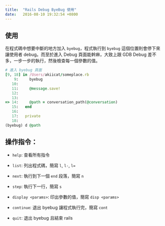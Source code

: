 ```yaml
---
title:  "Rails Debug ByeBug 使用"
date:   2016-08-10 19:32:54 +0800
---
```


## 使用

在程式碼中想要中斷的地方加入 `byebug`，程式執行到 `byebug` 這個位置則會停下來讓使用者 debug。而至於進入 Debug 頁面能幹麻，大致上跟 GDB Debug 差不多，一步一步的執行，然後檢查每一個參數的值。

```ruby
# 進入 byebug 頁面
[9, 18] in /Users/akiicat/someplace.rb
    9:     byebug
   10:
   11:     @message.save!
   12:
   13:
=> 14:     @path = conversation_path(@conversation)
   15:   end
   16:
   17:   private
   18:
(byebug) d @path
```

## 操作指令：

- `help`: 查看所有指令
- `list`: 列出程式碼，簡寫 `l`, `l-`, `l=`

- `next`: 執行到下一個 `end` 段落，簡寫 `n`
- `step`: 執行下一行，簡寫 `s`
- `display <params>`: 印出參數的值，簡寫 `disp <params>`

- `continue`: 退出 byebug 讓程式執行完，簡寫 `cont`
- `quit`: 退出 byebug 且結束 rails
